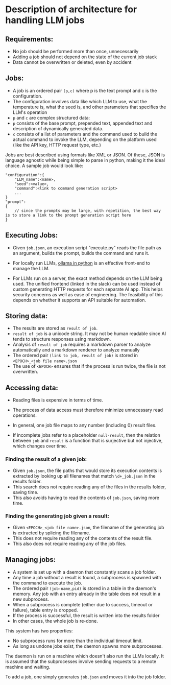 # Description of architecture for handling LLM jobs


## Requirements:

- No job should be performed more than once, unnecessarily
- Adding a job should not depend on the state of the current job stack
- Data cannot be overwritten or deleted, even by accident

## Jobs:

- A job is an ordered pair `(p,c)` where p is the text prompt and c is the configuration.
- The configuration involves data like which LLM to use, what the temperature is, what the seed is, and other parameters that specifies the LLM's operation
- `p` and `c` are complex structured data:
- `p` consists of the base prompt, prepended text, appended text and description of dynamically generated data.
- `c` consists of a list of parameters and the command used to build the actual command to invoke the LLM, depending on the platform used (like the API key, HTTP request type, etc.)

Jobs are best described using formats like XML or JSON. Of these, JSON is language agnostic while being simple to parse in python, making it the ideal choice. A sample job would look like:

```
"configuration":{
	"LLM_name":<name>,
	"seed":<value>,
	"command":<link to command generation script>
	...
}
"prompt":
{
	// since the prompts may be large, with repetition, the best way is to store a link to the prompt generation script here
}
```

## Executing Jobs:

- Given `job.json`, an execution script "execute.py" reads the file path as an argument, builds the prompt, builds the command and runs it. 

- For locally run LLMs, [ollama in python](https://pypi.org/project/ollama-python/) is an effective front-end to manage the LLM. 

- For LLMs run on a server, the exact method depends on the LLM being used. The unified frontend (linked in the slack) can be used instead of custom generating HTTP requests for each separate AI app. This helps security concerns as well as ease of engineering. The feasibility of this depends on whether it supports an API suitable for automation.

## Storing data:

- The results are stored as `result of job`.
- `result of job` is a unicode string. It may not be human readable since AI tends to structure responses using markdown.
- Analysis of `result of job` requires a markdown parser to analyze automatically and a markdown renderer to analyze manually
- The ordered pair `(link to job, result of job)` is stored in `<EPOCH>_<job file name>.json`
- The use of `<EPOCH>` ensures that if the process is run twice, the file is not overwritten.

## Accessing data:

- Reading files is expensive in terms of time.
- The process of data access must therefore minimize unnecessary read operations.

- In general, one job file maps to any number (including 0) result files. 
- If incomplete jobs refer to a placeholder `null-result`, then the relation between `job` and `result` is a function that is surjective but not injective, which changes over time.

### Finding the result of a given job:

- Given `job.json`, the file paths that would store its execution contents is extracted by looking up all filenames that match `\d+_job.json` in the results folder. 
- This search does not require reading any of the files in the results folder, saving time.
- This also avoids having to read the contents of `job.json`, saving more time.

### Finding the generating job given a result:

- Given `<EPOCH>_<job file name>.json`, the filename of the generating job is extracted by splicing the filename.
- This does not require reading any of the contents of the result file.
- This also does not require reading any of the job files.

## Managing jobs:

- A system is set up with a daemon that constantly scans a job folder.
- Any time a job without a result is found, a subprocess is spawned with the command to execute the job. 
- The ordered pair `(job-name,pid)` is stored in a table in the daemon's memory. Any job with an entry already in the table does not result in a new subprocess.
- When a subprocess is complete (either due to success, timeout or failure), table entry is dropped.
- If the process is successful, the result is written into the results folder
- In other cases, the whole job is re-done.

This system has two properties:

- No subprocess runs for more than the individual timeout limit.
- As long as undone jobs exist, the daemon spawns more subprocesses.

The daemon is run on a machine which doesn't also run the LLMs locally. It is assumed that the subprocesses involve sending requests to a remote machine and waiting.

To add a job, one simply generates `job.json` and moves it into the job folder.


